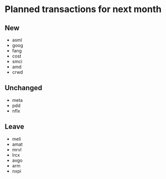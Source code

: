 # Planned transactions for next month

## New
+ asml
+ goog
+ fang
+ cost
+ smci
+ amd
+ crwd
## Unchanged
* meta
* pdd
* nflx
## Leave
- meli
- amat
- mrvl
- lrcx
- avgo
- arm
- nxpi